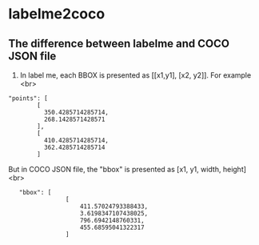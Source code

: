 # labelme2coco
The difference between labelme and COCO JSON file
-------------------------------------------------
1. In label me, each BBOX is presented as [[x1,y1], [x2, y2]]. For example \<br>
```
"points": [
        [
          350.4285714285714,
          268.1428571428571
        ],
        [
          410.4285714285714,
          362.4285714285714
        ]
```
   But in COCO JSON file, the "bbox" is presented as [x1, y1, width, height] \<br>
```
   "bbox": [
                [
                    411.57024793388433,
                    3.6198347107438025,
                    796.6942148760331,
                    455.68595041322317
                ]
```
